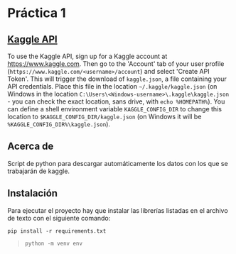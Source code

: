 # Práctica 1

## [Kaggle API](https://github.com/Kaggle/kaggle-api)

To use the Kaggle API, sign up for a Kaggle account at https://www.kaggle.com. Then go to the 'Account' tab of your user profile (`https://www.kaggle.com/<username>/account`) and select 'Create API Token'. This will trigger the download of `kaggle.json`, a file containing your API credentials. Place this file in the location `~/.kaggle/kaggle.json` (on Windows in the location `C:\Users\<Windows-username>\.kaggle\kaggle.json` - you can check the exact location, sans drive, with `echo %HOMEPATH%`). You can define a shell environment variable `KAGGLE_CONFIG_DIR` to change this location to `$KAGGLE_CONFIG_DIR/kaggle.json` (on Windows it will be `%KAGGLE_CONFIG_DIR%\kaggle.json`).

## Acerca de

Script de python para descargar automáticamente los datos con los que se trabajarán de kaggle.

## Instalación

Para ejecutar el proyecto hay que instalar las librerías listadas en el archivo de texto con el siguiente comando:

```
pip install -r requirements.txt
```

> `python -m venv env`
